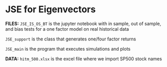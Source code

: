 # JSE for Eigenvectors
**FILES:**
`JSE_IS_OS_BT` is the jupyter notebook with in sample, out of sample, and bias tests for a one factor model on real historical data

`JSE_support` is the class that generates one/four factor returns

`JSE_main` is the program that executes simulations and plots

**DATA:**
`hitm_500.xlsx` is the excel file where we import SP500 stock names
